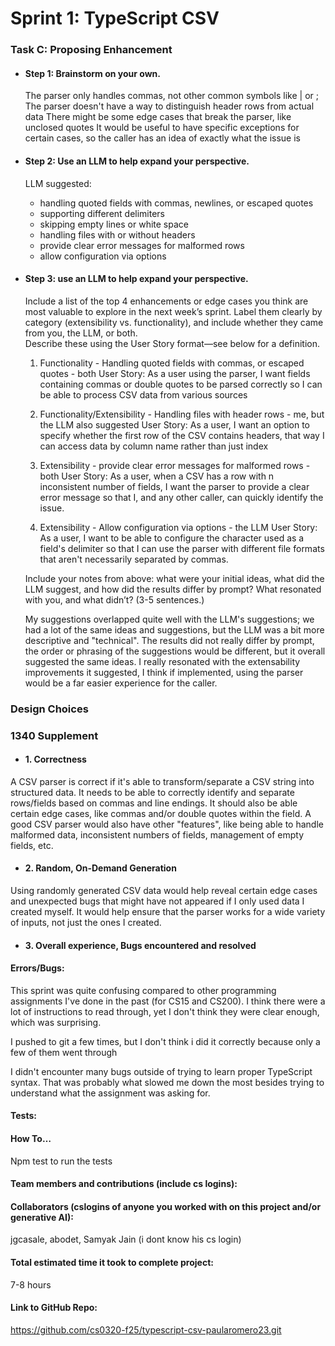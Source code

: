 # Sprint 1: TypeScript CSV

### Task C: Proposing Enhancement

- #### Step 1: Brainstorm on your own.
    The parser only handles commas, not other common symbols like | or ;
    The parser doesn't have a way to distinguish header rows from actual data
    There might be some edge cases that break the parser, like unclosed quotes
    It would be useful to have specific exceptions for certain cases, so the caller has an idea of exactly what the issue is
    
- #### Step 2: Use an LLM to help expand your perspective.
    LLM suggested: 
    - handling quoted fields with commas, newlines, or escaped quotes
    - supporting different delimiters
    - skipping empty lines or white space
    - handling files with or without headers
    - provide clear error messages for malformed rows
    - allow configuration via options


- #### Step 3: use an LLM to help expand your perspective.

    Include a list of the top 4 enhancements or edge cases you think are most valuable to explore in the next week’s sprint. Label them clearly by category (extensibility vs. functionality), and include whether they came from you, the LLM, or both.   
    Describe these using the User Story format—see below for a definition. 
    
    1. Functionality - Handling quoted fields with commas, or escaped quotes - both
    User Story: As a user using the parser, I want fields containing commas or double quotes to be parsed correctly so I can be able to process CSV data from various sources

    2. Functionality/Extensibility - Handling files with header rows - me, but the LLM also suggested
    User Story: As a user, I want an option to specify whether the first row of the CSV contains headers, that way I can access data by column name rather than just index

    3. Extensibility - provide clear error messages for malformed rows - both
    User Story: As a user, when a CSV has a row with n inconsistent number of fields, I want the parser to provide a clear error message so that I, and any other caller, can quickly identify the issue.


    4. Extensibility - Allow configuration via options - the LLM
    User Story: As a user, I want to be able to configure the character used as a field's delimiter so that I can use the parser with different file formats that aren't necessarily separated by commas.


    Include your notes from above: what were your initial ideas, what did the LLM suggest, and how did the results differ by prompt? What resonated with you, and what didn’t? (3-5 sentences.) 

    My suggestions overlapped quite well with the LLM's suggestions; we had a lot of the same ideas and suggestions, but the LLM was a bit more descriptive and "technical". The results did not really differ by prompt, the order or phrasing of the suggestions would be different, but it overall suggested the same ideas. I really resonated with the extensability improvements it suggested, I think if implemented, using the parser would be a far easier experience for the caller.

### Design Choices

### 1340 Supplement

- #### 1. Correctness
A CSV parser is correct if it's able to transform/separate a CSV string into structured data. It needs to be able to correctly identify and separate rows/fields based on commas and line endings. It should also be able certain edge cases, like commas and/or double quotes within the field. A good CSV parser would also have other "features", like being able to handle malformed data, inconsistent numbers of fields, management of empty fields, etc.
- #### 2. Random, On-Demand Generation
Using randomly generated CSV data would help reveal certain edge cases and unexpected bugs that might have not appeared if I only used data I created myself. It would help ensure that the parser works for a wide variety of inputs, not just the ones I created. 

- #### 3. Overall experience, Bugs encountered and resolved
#### Errors/Bugs: 
This sprint was quite confusing compared to other programming assignments I've done in the past (for CS15 and CS200). I think there were a lot of instructions to read through, yet I don't think they were clear enough, which was surprising.

I pushed to git a few times, but I don't think i did it correctly because only a few of them went through

I didn't encounter many bugs outside of trying to learn proper TypeScript syntax. That was probably what slowed me down the most besides trying to understand what the assignment was asking for.
#### Tests:
#### How To… 
Npm test to run the tests

#### Team members and contributions (include cs logins):

#### Collaborators (cslogins of anyone you worked with on this project and/or generative AI): 
jgcasale, abodet, Samyak Jain (i dont know his cs login)
#### Total estimated time it took to complete project: 
7-8 hours
#### Link to GitHub Repo:  
https://github.com/cs0320-f25/typescript-csv-paularomero23.git